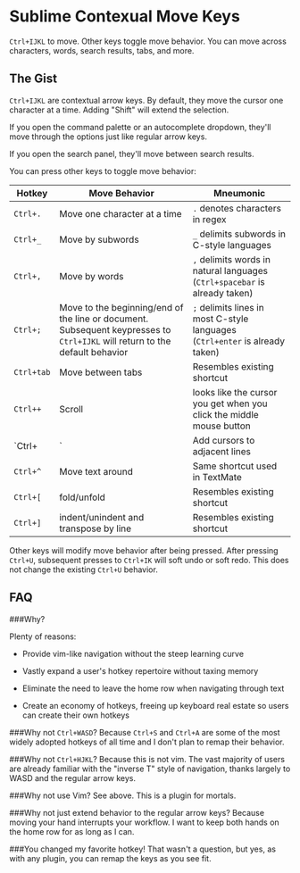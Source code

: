 # Sublime Contexual Move Keys
`Ctrl+IJKL` to move. Other keys toggle move behavior. You can move across characters, words, search results, tabs, and more.

## The Gist
`Ctrl+IJKL` are contextual arrow keys. By default, they move the cursor one character at a time. Adding "Shift" will extend the selection. 

If you open the command palette or an autocomplete dropdown, they'll move through the options just like regular arrow keys. 

If you open the search panel, they'll move between search results. 

You can press other keys to toggle move behavior:

Hotkey|Move Behavior|Mneumonic 
----------|----------|----------
`Ctrl+.`| Move one character at a time | `.` denotes characters in regex
`Ctrl+_`| Move by subwords | `_` delimits subwords in C-style languages
`Ctrl+,`| Move by words | `,` delimits words in natural languages (`Ctrl+spacebar` is already taken)
`Ctrl+;`| Move to the beginning/end of the line or document. Subsequent keypresses to `Ctrl+IJKL` will return to the default behavior | `;` delimits lines in most C-style languages (`Ctrl+enter` is already taken)
`Ctrl+tab`| Move between tabs | Resembles existing shortcut
`Ctrl++`| Scroll | looks like the cursor you get when you click the middle mouse button
`Ctrl+|`| Add cursors to adjacent lines | `|` looks like a cursor
`Ctrl+^`| Move text around | Same shortcut used in TextMate
`Ctrl+[`| fold/unfold | Resembles existing shortcut
`Ctrl+]`| indent/unindent and transpose by line | Resembles existing shortcut
	
Other keys will modify move behavior after being pressed. After pressing `Ctrl+U`, subsequent presses to `Ctrl+IK` will soft undo or soft redo. This does not change the existing `Ctrl+U` behavior.
	


## FAQ

###Why?

Plenty of reasons:
 * Provide vim-like navigation without the steep learning curve

 * Vastly expand a user's hotkey repertoire without taxing memory

 * Eliminate the need to leave the home row when navigating through text

 * Create an economy of hotkeys, freeing up keyboard real estate so users can create their own hotkeys

###Why not `Ctrl+WASD`?
 Because `Ctrl+S` and `Ctrl+A` are some of the most widely adopted hotkeys of all time and I don't plan to remap their behavior.

###Why not `Ctrl+HJKL`?
 Because this is not vim. The vast majority of users are already familiar with the "inverse T" style of navigation, thanks largely to WASD and the regular arrow keys.
 
###Why not use Vim?
 See above. This is a plugin for mortals.
 
###Why not just extend behavior to the regular arrow keys?
 Because moving your hand interrupts your workflow. I want to keep both hands on the home row for as long as I can.
 
###You changed my favorite hotkey!
 That wasn't a question, but yes, as with any plugin, you can remap the keys as you see fit.
